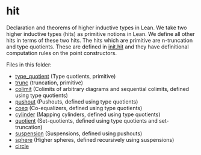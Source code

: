 hit
===

Declaration and theorems of higher inductive types in Lean. We take two higher inductive types (hits) as primitive notions in Lean. We define all other hits in terms of these two hits. The hits which are primitive are n-truncation and type quotients. These are defined in [init.hit](../init.hit.hlean) and they have definitional computation rules on the point constructors.

Files in this folder:

* [type_quotient](type_quotient.hlean) (Type quotients, primitive)
* [trunc](trunc.hlean) (truncation, primitive)
* [colimit](colimit.hlean) (Colimits of arbitrary diagrams and sequential colimits, defined using type quotients)
* [pushout](pushout.hlean) (Pushouts, defined using type quotients)
* [coeq](coeq.hlean) (Co-equalizers, defined using type quotients)
* [cylinder](cylinder.hlean) (Mapping cylinders, defined using type quotients)
* [quotient](quotient.hlean) (Set-quotients, defined using type quotients and set-truncation)
* [suspension](suspension.hlean) (Suspensions, defined using pushouts)
* [sphere](sphere.hlean) (Higher spheres, defined recursively using suspensions)
* [circle](circle.hlean)